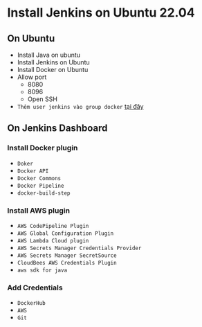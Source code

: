 # Install Jenkins on Ubuntu 22.04
## On Ubuntu 
- Install Java on ubuntu
- Install Jenkins on Ubuntu
- Install Docker on Ubuntu
- Allow port
  - 8080
  - 8096
  - Open SSH
- `Thêm user jenkins vào group docker` [tại đây](https://www.digitalocean.com/community/tutorials/how-to-set-up-continuous-integration-pipelines-in-jenkins-on-ubuntu-22-04)

## On Jenkins Dashboard
### Install Docker plugin
  - `Doker`
  - `Docker API`
  - `Docker Commons`
  - `Docker Pipeline`
  - `docker-build-step`

### Install AWS plugin
  - `AWS CodePipeline Plugin`
  - `AWS Global Configuration Plugin`
  - `AWS Lambda Cloud plugin`
  - `AWS Secrets Manager Credentials Provider`
  - `AWS Secrets Manager SecretSource`
  - `CloudBees AWS Credentials Plugin`
  - `aws sdk for java`
### Add Credentials
  - `DockerHub`
  - `AWS`
  - `Git`
  